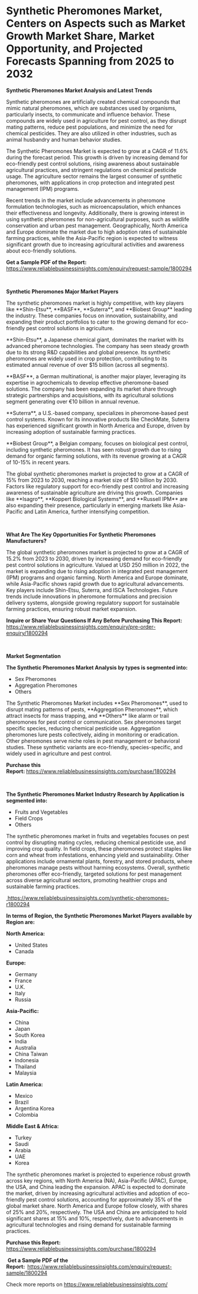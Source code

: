 <p><h1>Synthetic Pheromones Market, Centers on Aspects such as Market Growth Market Share, Market Opportunity, and Projected Forecasts Spanning from 2025 to 2032</h1></p><p><strong>Synthetic Pheromones Market Analysis and Latest Trends</strong></p>
<p><p>Synthetic pheromones are artificially created chemical compounds that mimic natural pheromones, which are substances used by organisms, particularly insects, to communicate and influence behavior. These compounds are widely used in agriculture for pest control, as they disrupt mating patterns, reduce pest populations, and minimize the need for chemical pesticides. They are also utilized in other industries, such as animal husbandry and human behavior studies.</p><p>The Synthetic Pheromones Market is expected to grow at a CAGR of 11.6% during the forecast period. This growth is driven by increasing demand for eco-friendly pest control solutions, rising awareness about sustainable agricultural practices, and stringent regulations on chemical pesticide usage. The agriculture sector remains the largest consumer of synthetic pheromones, with applications in crop protection and integrated pest management (IPM) programs.</p><p>Recent trends in the market include advancements in pheromone formulation technologies, such as microencapsulation, which enhances their effectiveness and longevity. Additionally, there is growing interest in using synthetic pheromones for non-agricultural purposes, such as wildlife conservation and urban pest management. Geographically, North America and Europe dominate the market due to high adoption rates of sustainable farming practices, while the Asia-Pacific region is expected to witness significant growth due to increasing agricultural activities and awareness about eco-friendly solutions.</p></p>
<p><strong>Get a Sample PDF of the Report:&nbsp;</strong> <a href="https://www.reliablebusinessinsights.com/enquiry/request-sample/1800294?utm_campaign=117&utm_medium=2&utm_source=Github&utm_content=ia&utm_term=30012025&utm_id=synthetic-pheromones">https://www.reliablebusinessinsights.com/enquiry/request-sample/1800294</a></p>
<p>&nbsp;</p>
<p><strong>Synthetic Pheromones Major Market Players</strong></p>
<p><p>The synthetic pheromones market is highly competitive, with key players like **Shin-Etsu**, **BASF**, **Suterra**, and **Biobest Group** leading the industry. These companies focus on innovation, sustainability, and expanding their product portfolios to cater to the growing demand for eco-friendly pest control solutions in agriculture.</p><p>**Shin-Etsu**, a Japanese chemical giant, dominates the market with its advanced pheromone technologies. The company has seen steady growth due to its strong R&D capabilities and global presence. Its synthetic pheromones are widely used in crop protection, contributing to its estimated annual revenue of over $15 billion (across all segments).</p><p>**BASF**, a German multinational, is another major player, leveraging its expertise in agrochemicals to develop effective pheromone-based solutions. The company has been expanding its market share through strategic partnerships and acquisitions, with its agricultural solutions segment generating over €10 billion in annual revenue.</p><p>**Suterra**, a U.S.-based company, specializes in pheromone-based pest control systems. Known for its innovative products like CheckMate, Suterra has experienced significant growth in North America and Europe, driven by increasing adoption of sustainable farming practices.</p><p>**Biobest Group**, a Belgian company, focuses on biological pest control, including synthetic pheromones. It has seen robust growth due to rising demand for organic farming solutions, with its revenue growing at a CAGR of 10-15% in recent years.</p><p>The global synthetic pheromones market is projected to grow at a CAGR of 15% from 2023 to 2030, reaching a market size of $10 billion by 2030. Factors like regulatory support for eco-friendly pest control and increasing awareness of sustainable agriculture are driving this growth. Companies like **Isagro**, **Koppert Biological Systems**, and **Russell IPM** are also expanding their presence, particularly in emerging markets like Asia-Pacific and Latin America, further intensifying competition.</p></p>
<p>&nbsp;</p>
<p><strong>What Are The Key Opportunities For Synthetic Pheromones Manufacturers?</strong></p>
<p><p>The global synthetic pheromones market is projected to grow at a CAGR of 15.2% from 2023 to 2030, driven by increasing demand for eco-friendly pest control solutions in agriculture. Valued at USD 250 million in 2022, the market is expanding due to rising adoption in integrated pest management (IPM) programs and organic farming. North America and Europe dominate, while Asia-Pacific shows rapid growth due to agricultural advancements. Key players include Shin-Etsu, Suterra, and ISCA Technologies. Future trends include innovations in pheromone formulations and precision delivery systems, alongside growing regulatory support for sustainable farming practices, ensuring robust market expansion.</p></p>
<p><strong>Inquire or Share Your Questions If Any Before Purchasing This Report:</strong> <a href="https://www.reliablebusinessinsights.com/enquiry/pre-order-enquiry/1800294?utm_campaign=117&utm_medium=2&utm_source=Github&utm_content=ia&utm_term=30012025&utm_id=synthetic-pheromones">https://www.reliablebusinessinsights.com/enquiry/pre-order-enquiry/1800294</a></p>
<p>&nbsp;</p>
<p><strong>Market Segmentation</strong></p>
<p><strong>The Synthetic Pheromones Market Analysis by types is segmented into:</strong></p>
<p><ul><li>Sex Pheromones</li><li>Aggregation Pheromones</li><li>Others</li></ul></p>
<p><p>The Synthetic Pheromones Market includes **Sex Pheromones**, used to disrupt mating patterns of pests, **Aggregation Pheromones**, which attract insects for mass trapping, and **Others** like alarm or trail pheromones for pest control or communication. Sex pheromones target specific species, reducing chemical pesticide use. Aggregation pheromones lure pests collectively, aiding in monitoring or eradication. Other pheromones serve niche roles in pest management or behavioral studies. These synthetic variants are eco-friendly, species-specific, and widely used in agriculture and pest control.</p></p>
<p><strong>Purchase this Report:&nbsp;</strong><a href="https://www.reliablebusinessinsights.com/purchase/1800294?utm_campaign=117&utm_medium=2&utm_source=Github&utm_content=ia&utm_term=30012025&utm_id=synthetic-pheromones">https://www.reliablebusinessinsights.com/purchase/1800294</a></p>
<p>&nbsp;</p>
<p><strong>The Synthetic Pheromones Market Industry Research by Application is segmented into:</strong></p>
<p><ul><li>Fruits and Vegetables</li><li>Field Crops</li><li>Others</li></ul></p>
<p><p>The synthetic pheromones market in fruits and vegetables focuses on pest control by disrupting mating cycles, reducing chemical pesticide use, and improving crop quality. In field crops, these pheromones protect staples like corn and wheat from infestations, enhancing yield and sustainability. Other applications include ornamental plants, forestry, and stored products, where pheromones manage pests without harming ecosystems. Overall, synthetic pheromones offer eco-friendly, targeted solutions for pest management across diverse agricultural sectors, promoting healthier crops and sustainable farming practices.</p></p>
<p><a href="https://www.reliablebusinessinsights.com/synthetic-pheromones-r1800294?utm_campaign=117&utm_medium=2&utm_source=Github&utm_content=ia&utm_term=30012025&utm_id=synthetic-pheromones">&nbsp;https://www.reliablebusinessinsights.com/synthetic-pheromones-r1800294</a></p>
<p><strong>In terms of Region, the Synthetic Pheromones Market Players available by Region are:</strong></p>
<p>
    <p> <strong> North America: </strong>
        <ul>
            <li>United States</li>
            <li>Canada</li>
        </ul>
        </p> 
    <p> <strong> Europe: </strong>
        <ul>
            <li>Germany</li>
            <li>France</li>
            <li>U.K.</li>
            <li>Italy</li>
            <li>Russia</li>
        </ul>
        </p> 
    <p> <strong> Asia-Pacific: </strong>
        <ul>
            <li>China</li>
            <li>Japan</li>
            <li>South Korea</li>
            <li>India</li>
            <li>Australia</li>
            <li>China Taiwan</li>
            <li>Indonesia</li>
            <li>Thailand</li>
            <li>Malaysia</li>
        </ul>
        </p> 
    <p> <strong> Latin America: </strong>
        <ul>
            <li>Mexico</li>
            <li>Brazil</li>
            <li>Argentina Korea</li>
            <li>Colombia</li>
        </ul>
        </p> 
    <p> <strong> Middle East & Africa: </strong>
        <ul>
            <li>Turkey</li>
            <li>Saudi</li>
            <li>Arabia</li>
            <li>UAE</li>
            <li>Korea</li>
        </ul>
    </p>
    </p>
<p><p>The synthetic pheromones market is projected to experience robust growth across key regions, with North America (NA), Asia-Pacific (APAC), Europe, the USA, and China leading the expansion. APAC is expected to dominate the market, driven by increasing agricultural activities and adoption of eco-friendly pest control solutions, accounting for approximately 35% of the global market share. North America and Europe follow closely, with shares of 25% and 20%, respectively. The USA and China are anticipated to hold significant shares at 15% and 10%, respectively, due to advancements in agricultural technologies and rising demand for sustainable farming practices.</p></p>
<p><strong>Purchase this Report: </strong><a href="https://www.reliablebusinessinsights.com/purchase/1800294?utm_campaign=117&utm_medium=2&utm_source=Github&utm_content=ia&utm_term=30012025&utm_id=synthetic-pheromones">https://www.reliablebusinessinsights.com/purchase/1800294</a></p>
<p>&nbsp;<strong>Get a Sample PDF of the Report:&nbsp;&nbsp;</strong><a href="https://www.reliablebusinessinsights.com/enquiry/request-sample/1800294?utm_campaign=117&utm_medium=2&utm_source=Github&utm_content=ia&utm_term=30012025&utm_id=synthetic-pheromones">https://www.reliablebusinessinsights.com/enquiry/request-sample/1800294</a></p>
<p><strong></strong></p>
<p>Check more reports on <a href="https://www.reliablebusinessinsights.com/?utm_campaign=117&utm_medium=2&utm_source=Github&utm_content=ia&utm_term=30012025&utm_id=synthetic-pheromones">https://www.reliablebusinessinsights.com/</a></p>